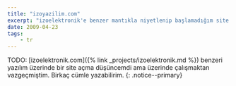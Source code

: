 ```yaml
---
title: "izoyazilim.com"
excerpt: "izoelektronik'e benzer mantıkla niyetlenip başlamadığım site projem"
date: 2009-04-23
tags:
    - tr
---
```



TODO: [izoelektronik.com]({% link _projects/izoelektronik.md %}) benzeri yazılım
üzerinde bir site açma düşüncemdi ama üzerinde çalışmaktan vazgeçmiştim. Birkaç
cümle yazabilirim.
{: .notice--primary}
